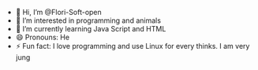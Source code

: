 - 👋 Hi, I’m @Flori-Soft-open
- 👀 I’m interested in programming and animals
- 🌱 I’m currently learning Java Script and HTML
- 😄 Pronouns: He
- ⚡ Fun fact: I love programming and use Linux for every thinks. I am very jung

<!---
Flori-Soft-open/Flori-Soft-open is a ✨ special ✨ repository because its `README.md` (this file) appears on your GitHub profile.
You can click the Preview link to take a look at your changes.
--->
